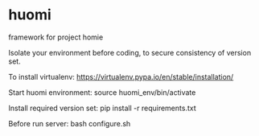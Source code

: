 # huomi
framework for project homie

Isolate your environment before coding, to secure consistency of version set.

To install virtualenv:
https://virtualenv.pypa.io/en/stable/installation/

Start huomi environment:
source huomi_env/bin/activate

Install required version set:
pip install -r requirements.txt

Before run server:
bash configure.sh
